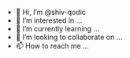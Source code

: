 - 👋 Hi, I’m @shiv-qodic
- 👀 I’m interested in ...
- 🌱 I’m currently learning ...
- 💞️ I’m looking to collaborate on ...
- 📫 How to reach me ...

<!---
shiv-qodic/shiv-qodic is a ✨ special ✨ repository because its `README.md` (this file) appears on your GitHub profile.
You can click the Preview link to take a look at your changes.
--->
